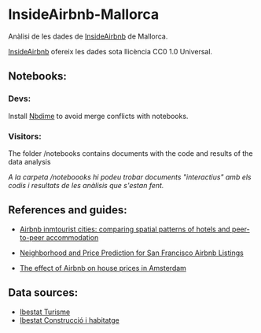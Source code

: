 # InsideAirbnb-Mallorca
Anàlisi de les dades de [InsideAirbnb](http://insideairbnb.com/) de Mallorca.

[InsideAirbnb](http://insideairbnb.com/) ofereix les dades sota llicència CC0 1.0 Universal.


## Notebooks:
### Devs:
Install [Nbdime](https://github.com/jupyter/nbdime) to avoid merge conflicts with notebooks.

### Visitors:
The folder /notebooks contains documents with the code and results of the data analysis

_A la carpeta  /noteboooks hi podeu trobar documents "interactius" amb els codis i resultats de les anàlisis que s'estan fent._

## References and guides:
* [Airbnb inmtourist cities: comparing spatial patterns of hotels and peer-to-peer accommodation](https://arxiv.org/ftp/arxiv/papers/1606/1606.07138.pdf)

* [Neighborhood and Price Prediction for San Francisco Airbnb
Listings](https://pdfs.semanticscholar.org/c50a/1c28dbe7a886148e8f983fb069d4b1439dc6.pdf)

* [The effect of Airbnb on house prices in Amsterdam](https://vastgoedkennis-data.vakliteratuur.info/Server/getfile.aspx?file=docs/publicaties/site/UVA/Bijl_VM.pdf)

## Data sources:

* [Ibestat Turisme](http://ibestat.caib.es/ibestat/estadistiques/economia/turisme/0b70b294-81e0-413a-b7b2-3cc3a33593a8)
* [Ibestat Construcció i habitatge](http://ibestat.caib.es/ibestat/estadistiques/economia/construccio-habitatge/0588995a-189a-46f1-9d0d-b9088d599375)
